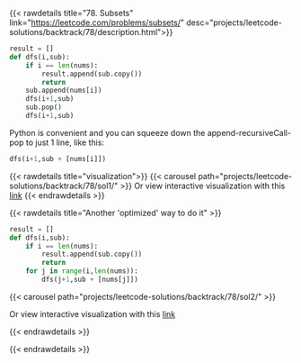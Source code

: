 {{< rawdetails title="78. Subsets" link="https://leetcode.com/problems/subsets/" 
	desc="projects/leetcode-solutions/backtrack/78/description.html">}}

```python
result = []
def dfs(i,sub):
    if i == len(nums):
        result.append(sub.copy())
        return
    sub.append(nums[i])
    dfs(i+1,sub)
    sub.pop()
    dfs(i+1,sub)
```

Python is convenient and you can squeeze down the append-recursiveCall-pop to just 1 line, like this:
```python
dfs(i+1,sub + [nums[i]])
```


{{< rawdetails title="visualization">}}
{{< carousel path="projects/leetcode-solutions/backtrack/78/sol1/" >}}
Or view interactive visualization with this [link](https://www.recursionvisualizer.com/?function_definition=nums%20%3D%20%5B1%2C2%2C3%5D%0Aresult%20%3D%20%5B%5D%0Adef%20backtrack%28i%2Csub%29%3A%0A%20%20%20%20if%20i%20%3D%3D%20len%28nums%29%3A%0A%20%20%20%20%20%20%20%20result.append%28sub.copy%28%29%29%0A%20%20%20%20%20%20%20%20return%0A%20%20%20%20sub.append%28nums%5Bi%5D%29%0A%20%20%20%20backtrack%28i%2B1%2Csub%29%0A%20%20%20%20sub.pop%28%29%0A%20%20%20%20backtrack%28i%2B1%2Csub%29&function_call=backtrack%280%2C%5B%5D%29)
{{< endrawdetails >}}



{{< rawdetails title="Another 'optimized' way to do it" >}}
```python
result = []
def dfs(i,sub):
    if i == len(nums):
		result.append(sub.copy())
        return
    for j in range(i,len(nums)):
        dfs(j+1,sub + [nums[j]])
```

{{< carousel path="projects/leetcode-solutions/backtrack/78/sol2/" >}}

Or view interactive visualization with this [link](https://www.recursionvisualizer.com/?function_definition=nums%20%3D%20%5B1%2C2%2C3%5D%0Aresult%20%3D%20%5B%5D%0Asub%20%3D%20%5B%5D%0Adef%20backtrack%28i%2Csub%29%3A%0A%20%20%20%20if%20i%20%3D%3D%20len%28nums%29%3A%0A%20%20%20%20%20%20%20%20return%0A%20%20%20%20for%20j%20in%20range%28i%2Clen%28nums%29%29%3A%0A%20%20%20%20%20%20%20%20backtrack%28j%2B1%2Csub%20%2B%20%5Bnums%5Bj%5D%5D%29%0A&function_call=backtrack%280%2C%5B%5D%29)

{{< endrawdetails >}}


{{< endrawdetails >}}